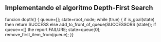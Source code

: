 ## Implementando el algoritmo Depth-First Search


funcion dopth()
{
queue=[];
state=root_node;
while (true)
{
if is_goal(state)
then return SUCCESS
else add_to_front_of_queue(SUCCESSORS (state));
if queue==[]
the report FAILURE;
state=queue[0];
remove_first_item_from(queue);
}}
